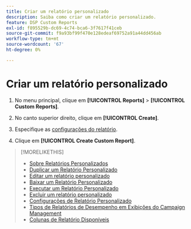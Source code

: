 ```yaml
---
title: Criar um relatório personalizado
description: Saiba como criar um relatório personalizado.
feature: DSP Custom Reports
exl-id: f895529b-dc69-4c74-bca6-3f7617f41ceb
source-git-commit: f9a93bf99f470e128edeaf69752a91a44dd456ab
workflow-type: tm+mt
source-wordcount: '67'
ht-degree: 0%

---
```


# Criar um relatório personalizado

1. No menu principal, clique em **[!UICONTROL Reports]** > **[!UICONTROL Custom Reports]**.

1. No canto superior direito, clique em **[!UICONTROL Create]**.

1. Especifique as [configurações do relatório](/help/dsp/reports/report-settings.md).

1. Clique em **[!UICONTROL Create Custom Report]**.

>[!MORELIKETHIS]
>
>* [Sobre Relatórios Personalizados](/help/dsp/reports/report-about.md)
>* [Duplicar um Relatório Personalizado](/help/dsp/reports/report-copy.md)
>* [Editar um relatório personalizado](/help/dsp/reports/report-edit.md)
>* [Baixar um Relatório Personalizado](/help/dsp/reports/report-download.md)
>* [Executar um Relatório Personalizado](/help/dsp/reports/report-run-now.md)
>* [Excluir um relatório personalizado](/help/dsp/reports/report-delete.md)
>* [Configurações de Relatório Personalizado](/help/dsp/reports/report-settings.md)
>* [Tipos de Relatórios de Desempenho em Exibições do Campaign Management](/help/dsp/campaign-management/reports/campaign-reports-about.md)
>* [Colunas de Relatório Disponíveis](/help/dsp/reports/report-columns.md)
